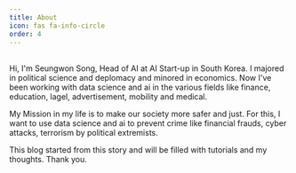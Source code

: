 ```yaml
---
title: About
icon: fas fa-info-circle
order: 4
---
```


<br>
Hi, I'm Seungwon Song, Head of AI at AI Start-up in South Korea. I majored in political science and deplomacy and minored in economics. Now I've been working with data science and ai in the various fields like finance, education, lagel, advertisement, mobility and medical.

My Mission in my life is to make our society more safer and just. For this, I want to use data science and ai to prevent crime like financial frauds, cyber attacks, terrorism by political extremists.

This blog started from this story and will be filled with tutorials and my thoughts. Thank you.

